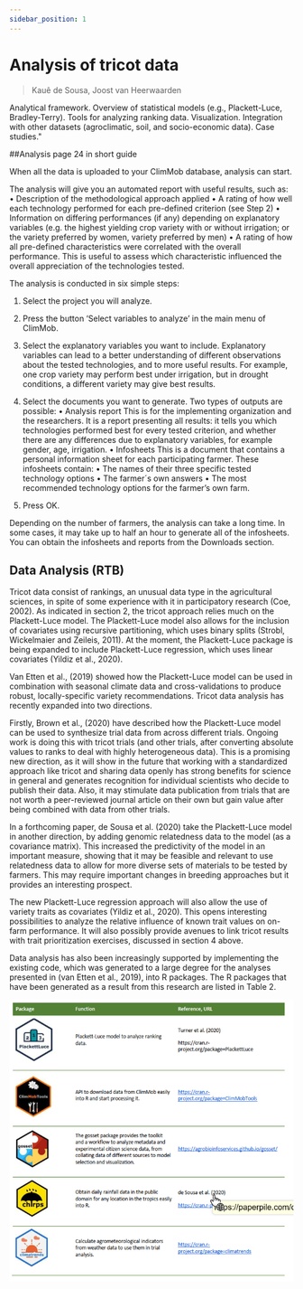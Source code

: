 ```yaml
---
sidebar_position: 1
---
```


# Analysis of tricot data 

> Kauê de Sousa, Joost van Heerwaarden

Analytical framework. Overview of statistical models (e.g., Plackett-Luce, Bradley-Terry). Tools for analyzing ranking data. Visualization. Integration with other datasets (agroclimatic, soil, and socio-economic data). Case studies."

##Analysis page 24 in short guide

When all the data is uploaded to your ClimMob database, analysis can start.

The analysis will give you an automated report with useful results, such as:
• Description of the methodological approach applied
• A rating of how well each technology performed for each pre-defined criterion (see Step 2)
• Information on differing performances (if any) depending on explanatory variables (e.g. the highest yielding crop variety with or without irrigation; or the variety preferred by women, variety preferred by men)
• A rating of how all pre-defined characteristics were correlated with the overall performance. This is useful to assess which characteristic influenced the overall appreciation of the technologies tested. 

The analysis is conducted in six simple steps:

1. Select the project you will analyze.

2. Press the button ‘Select variables to analyze’ in the main menu of ClimMob. 

3. Select the explanatory variables you want to include. Explanatory variables can lead to a better understanding of different observations about the tested technologies, and to more useful results. For example, one crop variety may perform best under irrigation, but in drought conditions, a different variety may give best results.

4. Select the documents you want to generate. 
Two types of outputs are possible: 
• Analysis report 
This is for the implementing organization and the researchers. It is a report presenting all results: it tells you which technologies performed best for every tested criterion, and whether there are any differences due to explanatory variables, for example gender, age, irrigation.
• Infosheets 
This is a document that contains a personal information sheet for each participating farmer. These infosheets contain: 
• The names of their three specific tested technology options
• The farmer´s own answers
• The most recommended technology options for the farmer’s own farm. 

5. Press OK. 

Depending on the number of farmers, the analysis can take a long time. In some cases, it may take up to half an hour to generate all of the infosheets. You can obtain the infosheets and reports from the Downloads section.

## Data Analysis (RTB)

Tricot data consist of rankings, an unusual data type in the agricultural sciences, in spite of some experience with it in participatory research (Coe, 2002). As indicated in section 2, the tricot approach relies much on the Plackett-Luce model. The Plackett-Luce model also allows for the inclusion of covariates using recursive partitioning, which uses binary splits (Strobl, Wickelmaier and Zeileis, 2011). At the moment, the Plackett-Luce package is being expanded to include Plackett-Luce regression, which uses linear covariates (Yildiz et al., 2020). 

Van Etten et al., (2019) showed how the Plackett-Luce model can be used in combination with seasonal climate data and cross-validations to produce robust, locally-specific variety recommendations. Tricot data analysis has recently expanded into two directions. 

Firstly, Brown et al., (2020) have described how the Plackett-Luce model can be used to synthesize trial data from across different trials. Ongoing work is doing this with tricot trials (and other trials, after converting absolute values to ranks to deal with highly heterogeneous data). This is a promising new direction, as it will show in the future that working with a standardized approach like tricot and sharing data openly has strong benefits for science in general and generates recognition for individual scientists who decide to publish their data. Also, it may stimulate data publication from trials that are not worth a peer-reviewed journal article on their own but gain value after being combined with data from other trials.  

In a forthcoming paper, de Sousa et al. (2020) take the Plackett-Luce model in another direction, by adding genomic relatedness data to the model (as a covariance matrix). This increased the predictivity of the model in an important measure, showing that it may be feasible and relevant to use relatedness data to allow for more diverse sets of materials to be tested by farmers. This may require important changes in breeding approaches but it provides an interesting prospect. 

The new Plackett-Luce regression approach will also allow the use of variety traits as covariates (Yildiz et al., 2020). This opens interesting possibilities to analyze the relative influence of known trait values on on-farm performance. It will also possibly provide avenues to link tricot results with trait prioritization exercises, discussed in section 4 above. 

Data analysis has also been increasingly supported by implementing the existing code, which was generated to a large degree for the analyses presented in (van Etten et al., 2019), into R packages. The R packages that have been generated as a result from this research are listed in Table 2. 

![R packages created to support the tricot approach](./img/Rpackages.png)